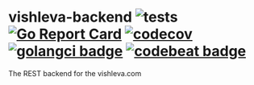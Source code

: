 # vishleva-backend ![tests](https://github.com/webmalc/vishleva-backend/workflows/tests/badge.svg)  [![Go Report Card](https://goreportcard.com/badge/github.com/webmalc/vishleva-backend)](https://goreportcard.com/report/github.com/webmalc/vishleva-backend) [![codecov](https://codecov.io/gh/webmalc/vishleva-backend/branch/master/graph/badge.svg)](https://codecov.io/gh/webmalc/vishleva-backend) [![golangci badge](https://github.com/golangci/golangci-web/blob/master/src/assets/images/badge_a_plus_flat.svg)](https://golangci.com/r/github.com/webmalc/vishleva-backend) [![codebeat badge](https://codebeat.co/badges/dce5e3bd-d827-4548-851e-37c474af4a74)](https://codebeat.co/projects/github-com-webmalc-vishleva-backend-master)
The REST backend for the vishleva.com
